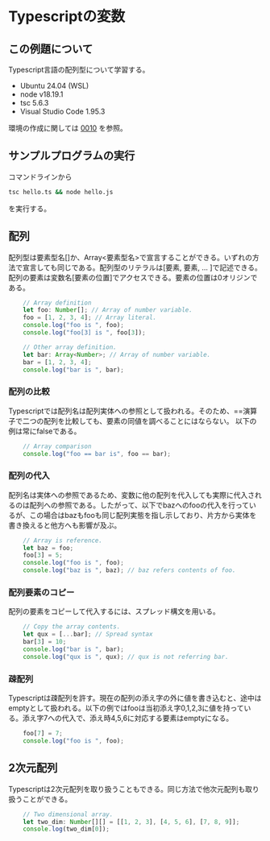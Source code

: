 # Typescriptの変数
## この例題について

Typescript言語の配列型について学習する。
- Ubuntu 24.04 (WSL)
- node v18.19.1
- tsc 5.6.3
- Visual Studio Code 1.95.3

環境の作成に関しては [0010](../0010_install_nodejs/README.md) を参照。
## サンプルプログラムの実行
コマンドラインから
```sh
tsc hello.ts && node hello.js
```
を実行する。
## 配列
配列型は要素型名[]か、Array<要素型名>で宣言することができる。いずれの方法で宣言しても同じである。配列型のリテラルは[要素, 要素, ... ]で記述できる。配列の要素は変数名[要素の位置]でアクセスできる。要素の位置は0オリジンである。
```ts
    // Array definition 
    let foo: Number[]; // Array of number variable. 
    foo = [1, 2, 3, 4]; // Array literal.
    console.log("foo is ", foo);
    console.log("foo[3] is ", foo[3]);

    // Other array definition. 
    let bar: Array<Number>; // Array of number variable.
    bar = [1, 2, 3, 4];
    console.log("bar is ", bar); 
```


### 配列の比較
Typescriptでは配列名は配列実体への参照として扱われる。そのため、==演算子で二つの配列を比較しても、要素の同値を調べることにはならない。
以下の例は常にfalseである。
```ts
    // Array comparison 
    console.log("foo == bar is", foo == bar);

```
### 配列の代入
配列名は実体への参照であるため、変数に他の配列を代入しても実際に代入されるのは配列への参照である。したがって、以下でbazへのfooの代入を行っているが、この場合はbazもfooも同じ配列実態を指し示しており、片方から実体を書き換えると他方へも影響が及ぶ。
```ts
    // Array is reference. 
    let baz = foo;
    foo[3] = 5;
    console.log("foo is ", foo);
    console.log("baz is ", baz); // baz refers contents of foo.

```
### 配列要素のコピー
配列の要素をコピーして代入するには、スプレッド構文を用いる。
```ts
    // Copy the array contents. 
    let qux = [...bar]; // Spread syntax
    bar[3] = 10;
    console.log("bar is ", bar);
    console.log("qux is ", qux); // qux is not referring bar. 

```

### 疎配列
Typescriptは疎配列を許す。現在の配列の添え字の外に値を書き込むと、途中はemptyとして扱われる。以下の例ではfooは当初添え字0,1,2,3に値を持っている。添え字7への代入で、添え時4,5,6に対応する要素はemptyになる。
```ts
    foo[7] = 7;
    console.log("foo is ", foo);

```
## 2次元配列
Typescriptは2次元配列を取り扱うこともできる。同じ方法で他次元配列も取り扱うことができる。
```ts
    // Two dimensional array. 
    let two_dim: Number[][] = [[1, 2, 3], [4, 5, 6], [7, 8, 9]];
    console.log(two_dim[0]);
```
